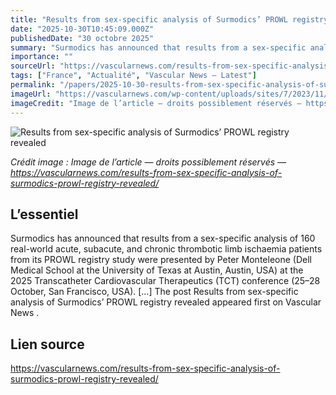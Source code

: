```yaml
---
title: "Results from sex-specific analysis of Surmodics’ PROWL registry revealed"
date: "2025-10-30T10:45:09.000Z"
publishedDate: "30 octobre 2025"
summary: "Surmodics has announced that results from a sex-specific analysis of 160 real-world acute, subacute, and chronic thrombotic limb ischaemia patients from its PROWL registry study were presented by Peter Monteleone (Dell Medical School at the University of Texas at Austin, Austin, USA) at the 2025 Transcatheter Cardiovascular Therapeutics (TCT) conference (25–28 October, San Francisco, USA). [&#8230;] The post Results from sex-specific analysis of Surmodics&#8217; PROWL registry revealed appeared first on Vascular News ."
importance: ""
sourceUrl: "https://vascularnews.com/results-from-sex-specific-analysis-of-surmodics-prowl-registry-revealed/"
tags: ["France", "Actualité", "Vascular News — Latest"]
permalink: "/papers/2025-10-30-results-from-sex-specific-analysis-of-surmodics-prowl-registry-revealed"
imageUrl: "https://vascularnews.com/wp-content/uploads/sites/7/2023/11/Surmodics-logo-featured.jpg"
imageCredit: "Image de l’article — droits possiblement réservés — https://vascularnews.com/results-from-sex-specific-analysis-of-surmodics-prowl-registry-revealed/"
---
```


![Results from sex-specific analysis of Surmodics’ PROWL registry revealed](https://vascularnews.com/wp-content/uploads/sites/7/2023/11/Surmodics-logo-featured.jpg)

*Crédit image : Image de l’article — droits possiblement réservés — https://vascularnews.com/results-from-sex-specific-analysis-of-surmodics-prowl-registry-revealed/*

## L’essentiel

Surmodics has announced that results from a sex-specific analysis of 160 real-world acute, subacute, and chronic thrombotic limb ischaemia patients from its PROWL registry study were presented by Peter Monteleone (Dell Medical School at the University of Texas at Austin, Austin, USA) at the 2025 Transcatheter Cardiovascular Therapeutics (TCT) conference (25–28 October, San Francisco, USA). [&#8230;] The post Results from sex-specific analysis of Surmodics&#8217; PROWL registry revealed appeared first on Vascular News .

## Lien source

https://vascularnews.com/results-from-sex-specific-analysis-of-surmodics-prowl-registry-revealed/
